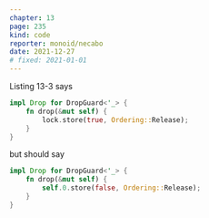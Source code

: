 ```yaml
---
chapter: 13
page: 235
kind: code
reporter: monoid/necabo
date: 2021-12-27
# fixed: 2021-01-01
---
```

Listing 13-3 says

```rust
impl Drop for DropGuard<'_> {
    fn drop(&mut self) {
        lock.store(true, Ordering::Release);
    }
}
```

but should say

```rust
impl Drop for DropGuard<'_> {
    fn drop(&mut self) {
        self.0.store(false, Ordering::Release);
    }
}
```
